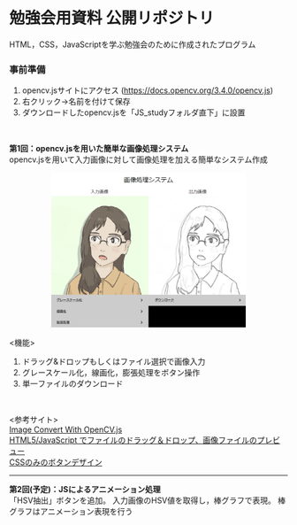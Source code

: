 # 勉強会用資料 公開リポジトリ
HTML，CSS，JavaScriptを学ぶ勉強会のために作成されたプログラム


### 事前準備
1. opencv.jsサイトにアクセス (https://docs.opencv.org/3.4.0/opencv.js)
2. 右クリック->名前を付けて保存
3. ダウンロードしたopencv.jsを「JS_studyフォルダ直下」に設置
<br>

**第1回：opencv.jsを用いた簡単な画像処理システム**
<br>
opencv.jsを用いて入力画像に対して画像処理を加える簡単なシステム作成
<div align="center">
<img src="assets/1.png" width="70%">
</div>

<機能>
<br>
1. ドラッグ&ドロップもしくはファイル選択で画像入力
2. グレースケール化，線画化，膨張処理をボタン操作
3. 単一ファイルのダウンロード
<br>

<参考サイト>
<br>
[Image Convert With OpenCV.js](https://gist.github.com/mignonstyle/083c9e1651d7734f84c99b8cf49d57fa)
<br>
[HTML5/JavaScript でファイルのドラッグ＆ドロップ、画像ファイルのプレビュー](https://r17n.page/2020/10/24/html-js-drag-and-drop-file/)
<br>
[CSSのみのボタンデザイン](https://pulpxstyle.com/css-button/)
<br>

---
**第2回(予定)：JSによるアニメーション処理**
<br>
「HSV抽出」ボタンを追加。
入力画像のHSV値を取得し，棒グラフで表現。
棒グラフはアニメーション表現を行う